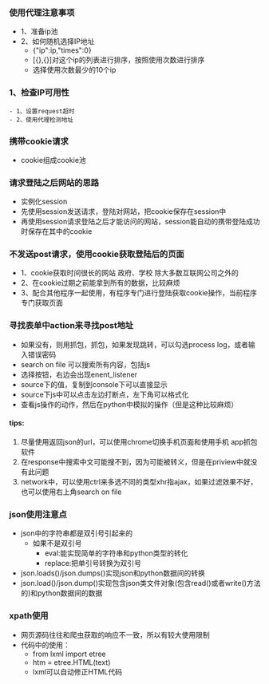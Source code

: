 ### 使用代理注意事项
- 1、准备ip池
- 2、如何随机选择IP地址
  - {"ip":ip,"times":0}
  - [{},{}]对这个ip的列表进行排序，按照使用次数进行排序
  - 选择使用次数最少的10个ip
### 1、检查IP可用性
    - 1、设置request超时
    - 2、使用代理检测地址

### 携带cookie请求
  - cookie组成cookie池

### 请求登陆之后网站的思路
  - 实例化session
  - 先使用session发送请求，登陆对网站，把cookie保存在session中
  - 再使用session请求登陆之后才能访问的网站，session能自动的携带登陆成功时保存在其中的cookie

### 不发送post请求，使用cookie获取登陆后的页面
  - 1、cookie获取时间很长的网站 政府、学校 除大多数互联网公司之外的
  - 2、在cookie过期之前能拿到所有的数据，比较麻烦
  - 3、配合其他程序一起使用，有程序专门进行登陆获取cookie操作，当前程序专门获取页面

### 寻找表单中action来寻找post地址
   - 如果没有，则用抓包，抓包，如果发现跳转，可以勾选process log，或者输入错误密码
   - search on file 可以搜索所有内容，包括js
   - 选择按钮，右边会出现enent_listener
   - source下的值，复制到console下可以直接显示
   - source下js中可以点击左边打断点，左下角可以格式化
   - 查看js操作的动作，然后在python中模拟的操作（但是这种比较麻烦）

#### tips:
  1. 尽量使用返回json的url，可以使用chrome切换手机页面和使用手机
  app抓包软件
  2. 在response中搜索中文可能搜不到，因为可能被转义，但是在priview中就没有此问题
  3. network中，可以使用ctrl来多选不同的类型xhr指ajax，如果过滤效果不好，也可以使用右上角search on file

### json使用注意点
  - json中的字符串都是双引号引起来的
    - 如果不是双引号
      - eval:能实现简单的字符串和python类型的转化
      - replace:把单引号转换为双引号
  - json.loads()/json.dumps()实现json和python数据间的转换
  - json.load()/json.dump()实现包含json类文件对象(包含read()或者write()方法的)和python数据间的数据
  
 ### xpath使用
   - 网页源码往往和爬虫获取的响应不一致，所以有较大使用限制
   - 代码中的使用：
      - from lxml import etree 
      - htm = etree.HTML(text)
      - lxml可以自动修正HTML代码     